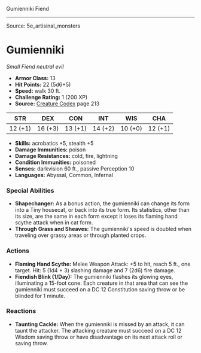 <MonsterName/>Gumienniki</MonsterName>
<CreatureType/>Fiend</CreatureType>



---

Source: 5e_artisinal_monsters

# Gumienniki

*Small* *Fiend* *neutral evil*

- **Armor Class:** 13
- **Hit Points:** 22 (5d6+5)
- **Speed:** walk 30 ft.
- **Challenge Rating:** 1 (200 XP)
- **Source:** [Creature Codex](https://koboldpress.com/kpstore/product/creature-codex-for-5th-edition-dnd) page 213

| STR | DEX | CON | INT | WIS | CHA |
| --- | --- | --- | --- | --- | --- |
| 12 (+1) | 16 (+3) | 13 (+1) | 14 (+2) | 10 (+0) | 12 (+1) |

- **Skills:** acrobatics +5, stealth +5
- **Damage Immunities:** poison
- **Damage Resistances:** cold, fire, lightning
- **Condition Immunities:** poisoned
- **Senses:** darkvision 60 ft., passive Perception 10
- **Languages:** Abyssal, Common, Infernal

### Special Abilities

- **Shapechanger:** As a bonus action, the gumienniki can change its form into a Tiny housecat, or back into its true form. Its statistics, other than its size, are the same in each form except it loses its flaming hand scythe attack when in cat form.
- **Through Grass and Sheaves:** The gumienniki's speed is doubled when traveling over grassy areas or through planted crops.

### Actions

- **Flaming Hand Scythe:** Melee Weapon Attack: +5 to hit, reach 5 ft., one target. Hit: 5 (1d4 + 3) slashing damage and 7 (2d6) fire damage.
- **Fiendish Blink (1/Day):** The gumienniki flashes its glowing eyes, illuminating a 15-foot cone. Each creature in that area that can see the gumienniki must succeed on a DC 12 Constitution saving throw or be blinded for 1 minute.

### Reactions

- **Taunting Cackle:** When the gumienniki is missed by an attack, it can taunt the attacker. The attacking creature must succeed on a DC 12 Wisdom saving throw or have disadvantage on its next attack roll or saving throw.





